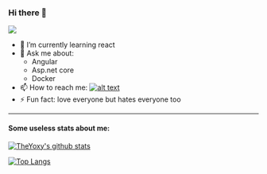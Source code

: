 ### Hi there 👋

![](https://komarev.com/ghpvc/?username=TheYoxy&color=orange&style=flat-square)

- 🌱 I’m currently learning react
- 💬 Ask me about: 
  - Angular
  - Asp.net core
  - Docker
- 📫 How to reach me: [![alt text][1.2]][1]
- ⚡ Fun fact: love everyone but hates everyone too

<!-- Please don't remove this: Grab your social icons from https://github.com/carlsednaoui/gitsocial -->

<!-- display the social media buttons in your README -->

<!-- links to social media icons -->
<!-- no need to change these -->

<!-- icons with padding -->

[1.1]: http://i.imgur.com/tXSoThF.png (twitter icon with padding)

<!-- icons without padding -->

[1.2]: http://i.imgur.com/wWzX9uB.png (twitter icon without padding)


<!-- links to your social media accounts -->
<!-- update these accordingly -->

[1]: http://www.twitter.com/theyoxy

<!-- Please don't remove this: Grab your social icons from https://github.com/carlsednaoui/gitsocial -->

----

#### Some useless stats about me:

[![TheYoxy's github stats](https://github-readme-stats.vercel.app/api?username=theyoxy&count_private=true&show_icons=true&theme=dark)](https://github.com/anuraghazra/github-readme-stats)

[![Top Langs](https://github-readme-stats.vercel.app/api/top-langs/?username=theyoxy&theme=dark&count_private=true&hide=java)](https://github.com/anuraghazra/github-readme-stats)

<!-- [![Minecolonies card](https://github-readme-stats.vercel.app/api/pin/?username=ldtteam&repo=minecolonies&theme=dark)](https://github.com/anuraghazra/github-readme-stats) -->

<!--
**TheYoxy/TheYoxy** is a ✨ _special_ ✨ repository because its `README.md` (this file) appears on your GitHub profile.

Here are some ideas to get you started:

- 🔭 I’m currently working on ...
- 🌱 I’m currently learning ...
- 👯 I’m looking to collaborate on ...
- 🤔 I’m looking for help with ...
- 💬 Ask me about ...
- 📫 How to reach me: ...
- 😄 Pronouns: ...
- ⚡ Fun fact: ...
-->
